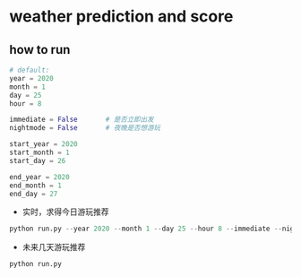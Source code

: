 # weather prediction and score

## how to run

```python
# default:
year = 2020
month = 1
day = 25
hour = 8

immediate = False		# 是否立即出发
nightmode = False		# 夜晚是否想游玩

start_year = 2020
start_month = 1
start_day = 26

end_year = 2020
end_month = 1
end_day = 27
```



- 实时，求得今日游玩推荐

```python
python run.py --year 2020 --month 1 --day 25 --hour 8 --immediate --nightmode
```

- 未来几天游玩推荐

```python
python run.py 
```

